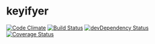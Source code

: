 # keyifyer
[![Code Climate](https://codeclimate.com/github/tillarnold/keyifyer/badges/gpa.svg)](https://codeclimate.com/github/tillarnold/keyifyer)
[![Build Status](https://travis-ci.org/tillarnold/keyifyer.svg?branch=master)](https://travis-ci.org/tillarnold/keyifyer)
[![devDependency Status](https://david-dm.org/tillarnold/keyifyer/dev-status.svg)](https://david-dm.org/tillarnold/keyifyer#info=devDependencies)
[![Coverage Status](https://img.shields.io/coveralls/tillarnold/keyifyer.svg)](https://coveralls.io/r/tillarnold/keyifyer?branch=master)


